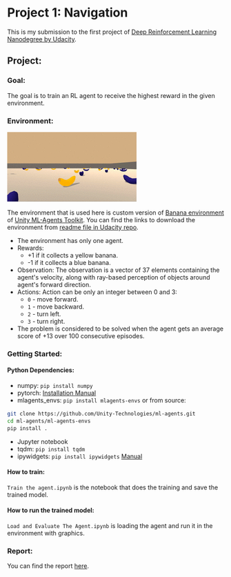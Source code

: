 # Project 1: Navigation

This is my submission to the first project of [Deep Reinforcement Learning 
Nanodegree by Udacity](https://www.udacity.com/course/deep-reinforcement-learning-nanodegree--nd893).

## Project:
### Goal: 
The goal is to train an RL agent to receive the highest reward in the given environment.

### Environment:

![Banana Environment](images_videos/environment.gif)

The environment that is used here is custom version of 
[Banana environment](https://github.com/Unity-Technologies/ml-agents/blob/master/docs/Learning-Environment-Examples.md#banana-collector) of 
[Unity ML-Agents Toolkit](https://unity3d.com/machine-learning). You can 
find the links to download the environment from 
[readme file in Udacity repo](https://github.com/yosoufe/deep-reinforcement-learning/tree/master/p1_navigation#getting-started).

* The environment has only one agent.
* Rewards:
    * +1 if it collects a yellow banana.
    * -1 if it collects a blue banana.
* Observation: The observation is a vector of 37 elements containing 
the agent's velocity, along with ray-based perception of objects around 
agent's forward direction.
* Actions: Action can be only an integer between 0 and 3:
    * `0` - move forward.
    * `1` - move backward.
    * `2` - turn left.
    * `3` - turn right.
* The problem is considered to be solved when the agent gets 
an average score of +13 over 100 consecutive episodes.

### Getting Started:

#### Python Dependencies:
* numpy: `pip install numpy`
* pytorch: [Installation Manual](https://pytorch.org/get-started/locally/)
* mlagents_envs: `pip install mlagents-envs` or from source:
```bash
git clone https://github.com/Unity-Technologies/ml-agents.git
cd ml-agents/ml-agents-envs
pip install .
```
* Jupyter notebook
* tqdm: `pip install tqdm`
* ipywidgets: `pip install ipywidgets` [Manual](https://ipywidgets.readthedocs.io/en/latest/user_install.html)

#### How to train:
`Train the agent.ipynb` is the notebook that does the training and save the trained model.

#### How to run the trained model:
`Load and Evaluate The Agent.ipynb` is loading the agent and run it in the environment with graphics.

### Report:
You can find the report [here](report.md).